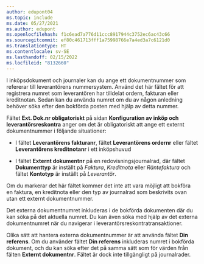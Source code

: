 ```yaml
---
author: edupont04
ms.topic: include
ms.date: 05/27/2021
ms.author: edupont
ms.openlocfilehash: f1c6ead7a776d11ccc8917944c3752ec6ac43c66
ms.sourcegitcommit: ef80c461713fff1a75998766e7a4ed3a7c6121d0
ms.translationtype: HT
ms.contentlocale: sv-SE
ms.lasthandoff: 02/15/2022
ms.locfileid: "8132660"
---
```

I inköpsdokument och journaler kan du ange ett dokumentnummer som refererar till leverantörens nummersystem. Använd det här fältet för att registrera numret som leverantören har tilldelat ordern, fakturan eller kreditnotan. Sedan kan du använda numret om du av någon anledning behöver söka efter den bokförda posten med hjälp av detta nummer.

Fältet **Ext. Dok.nr obligatoriskt** på sidan **Konfiguration av inköp och leverantörsreskontra** anger om det är obligatoriskt att ange ett externt dokumentnummer i följande situationer:

* I fältet **Leverantörens fakturanr**, fältet **Leverantörens ordernr** eller fältet **Leverantörens kreditnotanr** i ett inköpshuvud

* I fältet **Externt dokumentnr** på en redovisningsjournalrad, där fältet **Dokumenttyp** är inställt på *Faktura*, *Kreditnota* eller *Räntefaktura* och fältet **Kontotyp** är inställt på *Leverantör*.

Om du markerar det här fältet kommer det inte att vara möjligt att bokföra en faktura, en kreditnota eller den typ av journalrad som beskrivits ovan utan ett externt dokumentnummer.

Det externa dokumentnumret inkluderas i de bokförda dokumenten där du kan söka på det aktuella numret. Du kan även söka med hjälp av det externa dokumentnumret när du navigerar i leverantörsreskontratransaktioner.

Olika sätt att hantera externa dokumentnummer är att använda fältet **Din referens**. Om du använder fältet **Din referens** inkluderas numret i bokförda dokument, och du kan söka efter det på samma sätt som för värden från fälten **Externt dokumentnr**. Fältet är dock inte tillgängligt på journalrader.
